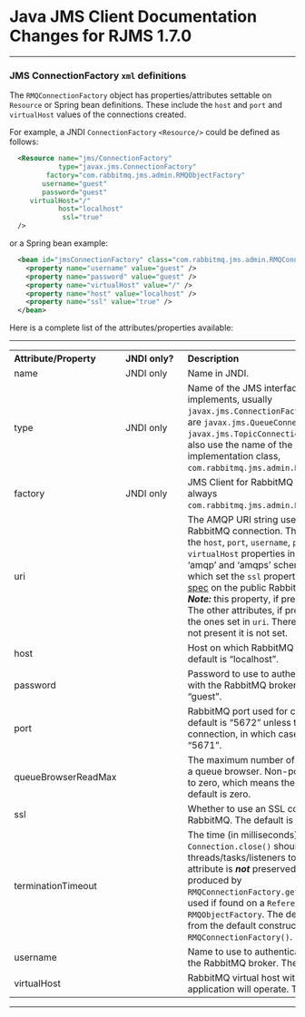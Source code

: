 # Java JMS Client Documentation Changes for RJMS 1.7.0

----

### JMS ConnectionFactory `xml` definitions

The `RMQConnectionFactory` object has properties/attributes settable on `Resource` or Spring bean definitions.
These include the `host` and `port` and `virtualHost` values of the connections created.

For example, a JNDI `ConnectionFactory` `<Resource/>` could be defined as follows:

```xml
  <Resource name="jms/ConnectionFactory"
            type="javax.jms.ConnectionFactory"
         factory="com.rabbitmq.jms.admin.RMQObjectFactory"
        username="guest"
        password="guest"
     virtualHost="/"
            host="localhost"
             ssl="true"
  />
```

or a Spring bean example:

```xml
  <bean id="jmsConnectionFactory" class="com.rabbitmq.jms.admin.RMQConnectionFactory" >
    <property name="username" value="guest" />
    <property name="password" value="guest" />
    <property name="virtualHost" value="/" />
    <property name="host" value="localhost" />
    <property name="ssl" value="true" />
  </bean>
```

Here is a complete list of the attributes/properties available:

----

<table>
  <tr style="text-align:left;">
    <th>Attribute/Property&nbsp;</th>
    <th>JNDI&nbsp;only?&nbsp;&nbsp;</th>
    <th>Description</th>
  </tr>
  <tr>
    <td>name</td>
    <td>JNDI only</td>
    <td>Name in JNDI.</td>
  </tr>
  <tr>
    <td>type</td>
    <td>JNDI only</td>
    <td>
      Name of the JMS interface the object implements, usually <code>javax.jms.ConnectionFactory</code>. Other choices
      are <code>javax.jms.QueueConnectionFactory</code> and <code>javax.jms.TopicConnectionFactory</code>. You can also use the name of
      the (common) implementation class, <code>com.rabbitmq.jms.admin.RMQConnectionFactory</code>.
    </td>
  </tr>
  <tr>
    <td>factory</td>
    <td>JNDI only</td>
    <td>JMS Client for RabbitMQ <code>ObjectFactory</code> class, always <code>com.rabbitmq.jms.admin.RMQObjectFactory</code>.</td>
  </tr>
  <tr>
    <td>uri</td>
    <td>&nbsp;</td>
    <td>
      The AMQP URI string used to establish a RabbitMQ connection. The value can encode the <code>host</code>, <code>port</code>,
      <code>username</code>, <code>password</code> and <code>virtualHost</code> properties in a single string.
      Both ‘amqp’ and ‘amqps’ schemes are
      accepted, which set the <code>ssl</code> property.
      See the <a href="https://www.rabbitmq.com/uri-spec.html">amqp uri spec</a> on the public RabbitMQ site for details. <b><i>Note:</i></b> this
      property, if present, is applied first. The other attributes, if present, will override the ones set in <code>uri</code>.
      There is no default value, if not present it is not set.
    </td>
  </tr>
  <tr>
    <td>host</td>
    <td>&nbsp;</td>
    <td>Host on which RabbitMQ is running. The default is “localhost”.</td>
  </tr>
  <tr>
    <td>password</td>
    <td>&nbsp;</td>
    <td>Password to use to authenticate a connection with the RabbitMQ broker. The default is “guest”.</td>
  </tr>
  <tr>
    <td>port</td>
    <td>&nbsp;</td>
    <td>RabbitMQ port used for connections. The default is “5672” unless this is an SSL connection, in which case the default is “5671”.</td>
  </tr>
  <tr>
    <td>queueBrowserReadMax</td>
    <td>&nbsp;</td>
    <td>
      The maximum number of messages to read on a queue browser. Non-positive values are set to zero, which
      means there is no limit. The default is zero.
    </td>
  </tr>
  <tr>
    <td>ssl</td>
    <td>&nbsp;</td>
    <td>Whether to use an SSL connection to RabbitMQ. The default is “false”.</td>
  </tr>
  <tr>
    <td>terminationTimeout</td>
    <td>&nbsp;</td>
    <td>
      The time (in milliseconds) a <code>Connection.close()</code> should wait for threads/tasks/listeners to complete.
      This attribute is <i><b>not</b></i> preserved in a <code>Reference</code> object produced by <code>RMQConnectionFactory.getReference()</code>
      but it is used if found on a <code>Reference</code> object passed to <code>RMQObjectFactory</code>. The default is that
      obtained from the default constructor <code>RMQConnectionFactory()</code>.
    </td>
  </tr>
  <tr>
    <td>username</td>
    <td>&nbsp;</td>
    <td>Name to use to authenticate a connection with the RabbitMQ broker. The default is “guest”.</td>
  </tr>
  <tr>
    <td>virtualHost</td>
    <td>&nbsp;</td>
    <td>RabbitMQ virtual host within which the application will operate. The default is “/”.</td>
  </tr>
</table>

----
